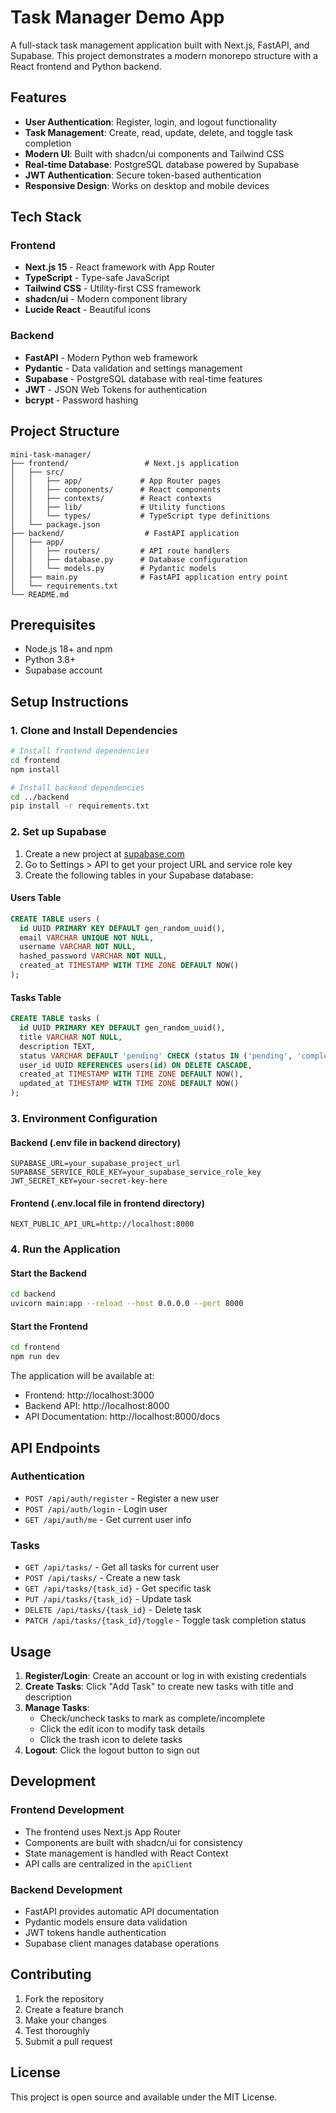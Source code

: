 # Task Manager Demo App

A full-stack task management application built with Next.js, FastAPI, and Supabase. This project demonstrates a modern monorepo structure with a React frontend and Python backend.

## Features

- **User Authentication**: Register, login, and logout functionality
- **Task Management**: Create, read, update, delete, and toggle task completion
- **Modern UI**: Built with shadcn/ui components and Tailwind CSS
- **Real-time Database**: PostgreSQL database powered by Supabase
- **JWT Authentication**: Secure token-based authentication
- **Responsive Design**: Works on desktop and mobile devices

## Tech Stack

### Frontend
- **Next.js 15** - React framework with App Router
- **TypeScript** - Type-safe JavaScript
- **Tailwind CSS** - Utility-first CSS framework
- **shadcn/ui** - Modern component library
- **Lucide React** - Beautiful icons

### Backend
- **FastAPI** - Modern Python web framework
- **Pydantic** - Data validation and settings management
- **Supabase** - PostgreSQL database with real-time features
- **JWT** - JSON Web Tokens for authentication
- **bcrypt** - Password hashing

## Project Structure

```
mini-task-manager/
├── frontend/                 # Next.js application
│   ├── src/
│   │   ├── app/             # App Router pages
│   │   ├── components/      # React components
│   │   ├── contexts/        # React contexts
│   │   ├── lib/             # Utility functions
│   │   └── types/           # TypeScript type definitions
│   └── package.json
├── backend/                  # FastAPI application
│   ├── app/
│   │   ├── routers/         # API route handlers
│   │   ├── database.py      # Database configuration
│   │   └── models.py        # Pydantic models
│   ├── main.py              # FastAPI application entry point
│   └── requirements.txt
└── README.md
```

## Prerequisites

- Node.js 18+ and npm
- Python 3.8+
- Supabase account

## Setup Instructions

### 1. Clone and Install Dependencies

```bash
# Install frontend dependencies
cd frontend
npm install

# Install backend dependencies
cd ../backend
pip install -r requirements.txt
```

### 2. Set up Supabase

1. Create a new project at [supabase.com](https://supabase.com)
2. Go to Settings > API to get your project URL and service role key
3. Create the following tables in your Supabase database:

#### Users Table
```sql
CREATE TABLE users (
  id UUID PRIMARY KEY DEFAULT gen_random_uuid(),
  email VARCHAR UNIQUE NOT NULL,
  username VARCHAR NOT NULL,
  hashed_password VARCHAR NOT NULL,
  created_at TIMESTAMP WITH TIME ZONE DEFAULT NOW()
);
```

#### Tasks Table
```sql
CREATE TABLE tasks (
  id UUID PRIMARY KEY DEFAULT gen_random_uuid(),
  title VARCHAR NOT NULL,
  description TEXT,
  status VARCHAR DEFAULT 'pending' CHECK (status IN ('pending', 'completed')),
  user_id UUID REFERENCES users(id) ON DELETE CASCADE,
  created_at TIMESTAMP WITH TIME ZONE DEFAULT NOW(),
  updated_at TIMESTAMP WITH TIME ZONE DEFAULT NOW()
);
```

### 3. Environment Configuration

#### Backend (.env file in backend directory)
```env
SUPABASE_URL=your_supabase_project_url
SUPABASE_SERVICE_ROLE_KEY=your_supabase_service_role_key
JWT_SECRET_KEY=your-secret-key-here
```

#### Frontend (.env.local file in frontend directory)
```env
NEXT_PUBLIC_API_URL=http://localhost:8000
```

### 4. Run the Application

#### Start the Backend
```bash
cd backend
uvicorn main:app --reload --host 0.0.0.0 --port 8000
```

#### Start the Frontend
```bash
cd frontend
npm run dev
```

The application will be available at:
- Frontend: http://localhost:3000
- Backend API: http://localhost:8000
- API Documentation: http://localhost:8000/docs

## API Endpoints

### Authentication
- `POST /api/auth/register` - Register a new user
- `POST /api/auth/login` - Login user
- `GET /api/auth/me` - Get current user info

### Tasks
- `GET /api/tasks/` - Get all tasks for current user
- `POST /api/tasks/` - Create a new task
- `GET /api/tasks/{task_id}` - Get specific task
- `PUT /api/tasks/{task_id}` - Update task
- `DELETE /api/tasks/{task_id}` - Delete task
- `PATCH /api/tasks/{task_id}/toggle` - Toggle task completion status

## Usage

1. **Register/Login**: Create an account or log in with existing credentials
2. **Create Tasks**: Click "Add Task" to create new tasks with title and description
3. **Manage Tasks**:
   - Check/uncheck tasks to mark as complete/incomplete
   - Click the edit icon to modify task details
   - Click the trash icon to delete tasks
4. **Logout**: Click the logout button to sign out

## Development

### Frontend Development
- The frontend uses Next.js App Router
- Components are built with shadcn/ui for consistency
- State management is handled with React Context
- API calls are centralized in the `apiClient`

### Backend Development
- FastAPI provides automatic API documentation
- Pydantic models ensure data validation
- JWT tokens handle authentication
- Supabase client manages database operations

## Contributing

1. Fork the repository
2. Create a feature branch
3. Make your changes
4. Test thoroughly
5. Submit a pull request

## License

This project is open source and available under the MIT License.
